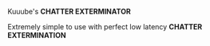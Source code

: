 Kuuube's **CHATTER EXTERMINATOR**

Extremely simple to use with perfect low latency **CHATTER EXTERMINATION**
